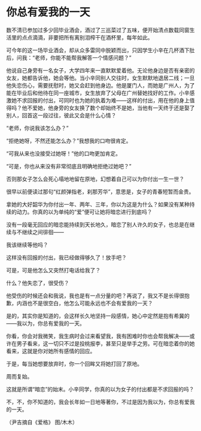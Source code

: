 # 你总有爱我的一天

数不清已参加过多少回毕业酒会，酒过了三巡菜过了五味，便开始清点数载同窗生活里的点点滴滴，非要把所有离别泪榨干在酒杯里，每年如此。 

可今年的这一场毕业酒会，却从众多雷同中脱颖而出，只因学生小辛在几杯酒下肚后，问我：“老师，你能不能帮我解答一个情感问题？” 

他说自己身旁有一名女子，大学四年来一直默默爱着他。无论他身边是否有亲密的女友，她都告诉他，她会等他。当小辛同别人交往时，女生默默地退居二线；一旦他失恋伤心，需要抚慰时，她又会赶到他身边。他是厦门人，而她是广州人，为了能在毕业后和他待在同一座城市，女生放弃了父母在广州替她找好的工作。小辛感激她不求回报的付出，可同时也为她的执着为难——这样的付出，用在他的身上值得吗？他不爱她，他身旁的女友换了数个却始终不是她，当他有一天终于还是娶了别人，回首这一段过往，彼此又会是什么心情？ 

“老师，你说我该怎么办？” 

“拒绝她呀，不然还能怎么办？”我想我的口吻很肯定。 

“可我从来也没接受过她呀！”他的口吻更加肯定。 

“可是，你也从来没有非常彻底且明确地拒绝过她吧？” 

否则那女子怎么会死心塌地地留在原地，幻想着自己可以为你付出一生一世？ 

很早以前便读过那句“红颜弹指老，刹那芳华”，意思是，女子的青春短暂而金贵。 

拿她的大好韶华为你付出一年、两年、三年，你以为这是为什么？如果没有某种持续的动力。你真的以为单纯的“爱”便可让她将暗恋进行到底吗？ 

没有一段毫无回应的暗恋能持续到天长地久，暗恋了别人许久的女子，也总是在继续与不继续之间徘徊—— 

我该继续等他吗？ 

这样没有回报的付出，我已经做得够久了！放手吧？ 

可是，可是他怎么又突然打电话给我了？ 

什么？他失恋了，很受伤？ 

他受伤的时候还会和我说，我也是有一点分量的吧？再说了，我又不是长得很抱歉，内涵也不是很空白，他怎么可能永远也不会有爱我的一天？ 

是的，其实你是知道的，会这样长久地坚持一段感情，她心中定然是抱有希冀的——我以为，你总有爱我的一天。 

你看，你会对我微笑，我生病时会过来看望我，我有困难时你也会帮我解决——或许在男子看来，这一切只不过是投桃报李，甚至只是举手之劳。可在暗恋着你的她看来，这就是你对她所有感情的回应。 

于是，每当她想要放弃时，你一个回眸又将她打回了原地。 

周而复始。 

这就是所谓“暗恋”的始末。小辛同学，你真的以为女子的付出都是不求回报的吗？ 

不，不，你不知道的，我会长年如一日地等著你，不过是因为我以为，你总有爱我的一天。 

（尹吉摘自《爱格》 图/木木）